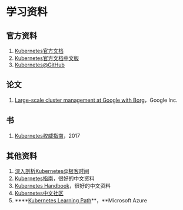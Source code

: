 # 学习资料

## 官方资料

1. [Kubernetes官方文档](https://kubernetes.io/docs/home/)
2. [Kubernetes官方文档中文版](https://kubernetes.io/zh/docs/home/)
3. [Kubernetes@GitHub](https://github.com/kubernetes/kubernetes)

## 论文

1. [Large-scale cluster management at Google with Borg](https://static.googleusercontent.com/media/research.google.com/zh-CN//pubs/archive/43438.pdf)，Google Inc.

## 书

1. [Kubernetes权威指南](https://book.douban.com/subject/27112874/)，2017

## 其他资料

1. [深入剖析Kubernetes@极客时间](https://time.geekbang.org/column/intro/116)
2. [Kubernetes指南](https://feisky.gitbooks.io/kubernetes/)，很好的中文资料
3. [Kubernetes Handbook](https://jimmysong.io/kubernetes-handbook/)，很好的中文资料
4. [Kubernetes中文社区](https://www.kubernetes.org.cn/)
5. \*\*\*\*[Kubernetes Learning Path](https://azure.microsoft.com/en-us/resources/kubernetes-learning-path/)**，**Microsoft Azure



